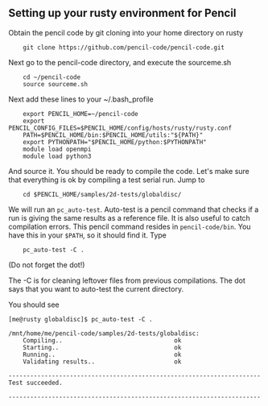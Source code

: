 

## Setting up your rusty environment for Pencil

Obtain the pencil code by git cloning into your home directory on rusty

		git clone https://github.com/pencil-code/pencil-code.git

Next go to the pencil-code directory, and execute the sourceme.sh 

		cd ~/pencil-code
		source sourceme.sh

Next add these lines to your ~/.bash_profile

		export PENCIL_HOME=~/pencil-code
		export PENCIL_CONFIG_FILES=$PENCIL_HOME/config/hosts/rusty/rusty.conf
		PATH=$PENCIL_HOME/bin:$PENCIL_HOME/utils:"${PATH}"
		export PYTHONPATH="$PENCIL_HOME/python:$PYTHONPATH"
		module load openmpi
		module load python3        

And source it. You should be ready to compile the code. Let's make sure that everything is ok by compiling a test serial run. Jump to 

		cd $PENCIL_HOME/samples/2d-tests/globaldisc/

We will run an `pc_auto-test`. Auto-test is a pencil command that checks if a run is giving the same results as a reference file. It is also useful to catch compilation errors. This pencil command resides in `pencil-code/bin`. You have this in your `$PATH`, so it should find it. Type

		pc_auto-test -C .

(Do not forget the dot!)

The -C is for cleaning leftover files from previous compilations. The dot says that you want to auto-test the current directory.  

You should see 

	[me@rusty globaldisc]$ pc_auto-test -C . 
	
	/mnt/home/me/pencil-code/samples/2d-tests/globaldisc:
	    Compiling..                               ok      
	    Starting..                                ok      
	    Running..                                 ok      
	    Validating results..                      ok      
	
	----------------------------------------------------------------------
	Test succeeded.
	
	----------------------------------------------------------------------
